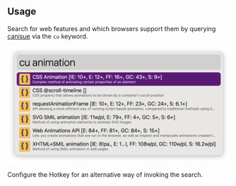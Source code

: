 ## Usage

Search for web features and which browsers support them by querying [canisue](https://caniuse.com) via the `cu` keyword.

![Alfred search for cu animation](images/cuanimation.png)

Configure the Hotkey for an alternative way of invoking the search.
